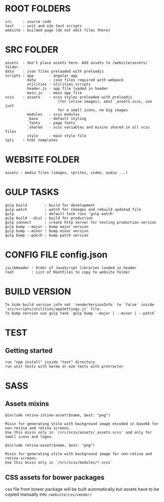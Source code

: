 # ROOT FOLDERS
```
src     : source code
test    : unit and e2e test scripts
website : builded page (do not edit files there)
```

# SRC FOLDER
```
assets  : don't place assets here. Add assets to /website/assets/ folder.
data    : json files preloaded with preloadjs
scripts : app       - angular app
          data      - json files required with webpack
          utilities - utilities scripts
          header.js - app file loaded in header
          main.js   - main app file
scss    : assets    - scss styles preloaded with preloadjs
                        (for inline images), edit _assets.scss, use just
                        for a small icons, no big images
          modules   - scss modules
          _base     - default styling
          _fonts    - page fonts
          _shared   - scss variables and mixins shared in all scss files
          style     - main style file
tpls    : html templates
```

# WEBSITE FOLDER
```
assets : media files (images, sprites, video, audio ...)
```

# GULP TASKS
```
gulp build        : build for development
gulp watch        : watch for changes and rebuild updated file
gulp              : default task runs 'gulp watch'
gulp build --dist : build for production
gulp connect      : create http server for testing production version
gulp bump --major : bump major version
gulp bump --minor : bump minor version
gulp bump --patch : bump patch version
```

# CONFIG FILE config.json
```
jsLibHeader : Order of JavaScript libraries loaded in header               
root        : List of RootFiles to copy to website folder
```

# BUILD VERSION
```
To hide build version info set `renderVersionInfo` to `false` inside `src/scripts/utilities/appSettings.js` file.
To bump version use gulp task `gulp bump --major | --minor | --patch`
```

# TEST
## Getting started
```
run "npm install" inside "test" directory
run unit tests with karma or e2e tests with protractor
```

# SASS

## Assets mixins
```
@include retina-inline-asset($name, $ext: "png")

Mixin for generating stile with background image encoded in base64 for non-retina and retina screens.
Use this mixin only in `/src/scss/assets/_assets.scss` and only for small icons and logos.
```

```
@include retina-asset($name, $ext: "png")

Mixin for generating stile with background image for non-retina and retina screens.
Use this mixin only in `/src/scss/modules/*.scss`
```

## CSS assets for bower packages
css file from bower package will be built automatically but assets have to be
copied manually into `/website/css/vendor/`
